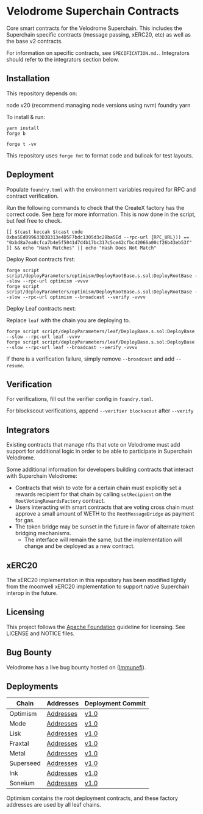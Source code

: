 # Velodrome Superchain Contracts

Core smart contracts for the Velodrome Superchain. This includes the Superchain
specific contracts (message passing, xERC20, etc) as well as the base v2 contracts.

For information on specific contracts, see `SPECIFICATION.md.`. Integrators should
refer to the integrators section below.

## Installation

This repository depends on:

node v20 (recommend managing node versions using nvm)
foundry
yarn

To install & run:

```
yarn install
forge b

forge t -vv
```

This repository uses `forge fmt` to format code and bulloak for test layouts.

## Deployment

Populate `foundry.toml` with the environment variables required for RPC and contract verification.

Run the following commands to check that the CreateX factory has the correct code. See [here](https://github.com/pcaversaccio/createx/blob/43adf407f1313c5975c7db106092c3b636323ef6/README.md?plain=1#L844) for more information. This is now done in the script, but feel free to check.

```
[[ $(cast keccak $(cast code 0xba5Ed099633D3B313e4D5F7bdc1305d3c28ba5Ed --rpc-url {RPC_URL})) == "0xbd8a7ea8cfca7b4e5f5041d7d4b17bc317c5ce42cfbc42066a00cf26b43eb53f" ]] && echo "Hash Matches" || echo "Hash Does Not Match"
```

Deploy Root contracts first:

```
forge script script/deployParameters/optimism/DeployRootBase.s.sol:DeployRootBase --slow --rpc-url optimism -vvvv
forge script script/deployParameters/optimism/DeployRootBase.s.sol:DeployRootBase --slow --rpc-url optimism --broadcast --verify -vvvv
```

Deploy Leaf contracts next:

Replace `leaf` with the chain you are deploying to.

```
forge script script/deployParameters/leaf/DeployBase.s.sol:DeployBase --slow --rpc-url leaf -vvvv
forge script script/deployParameters/leaf/DeployBase.s.sol:DeployBase --slow --rpc-url leaf --broadcast --verify -vvvv
```

If there is a verification failure, simply remove `--broadcast` and add `--resume`.

## Verification

For verifications, fill out the verifier config in `foundry.toml`.

For blockscout verifications, append `--verifier blockscout` after `--verify`

## Integrators

Existing contracts that manage nfts that vote on Velodrome must add support for additional logic in 
order to be able to participate in Superchain Velodrome.

Some additional information for developers building contracts that interact with Superchain Velodrome:
- Contracts that wish to vote for a certain chain must explicitly set a rewards recipient for that chain by calling `setRecipient` on
 the `RootVotingRewardsFactory` contract.
- Users interacting with smart contracts that are voting cross chain must approve a small amount of
 WETH to the `RootMessageBridge` as payment for gas.
- The token bridge may be sunset in the future in favor of alternate token bridging mechanisms.
    - The interface will remain the same, but the implementation will change and be deployed as a new contract.

## xERC20

The xERC20 implementation in this repository has been modified lightly from 
the moonwell xERC20 implementation to support native Superchain interop in the future.

## Licensing

This project follows the [Apache Foundation](https://infra.apache.org/licensing-howto.html)
guideline for licensing. See LICENSE and NOTICE files.

## Bug Bounty
Velodrome has a live bug bounty hosted on ([Immunefi](https://immunefi.com/bounty/velodromefinance/)).

## Deployments

| Chain      | Addresses          | Deployment Commit |
|------------|--------------------|-------------------|
| Optimism   | [Addresses](https://github.com/velodrome-finance/superchain-contracts/blob/main/deployment-addresses/optimism.json)           | [v1.0](https://github.com/velodrome-finance/superchain-contracts/commit/a739cdd788673d5fb08736e456fd8ec15d262dc7)      |
| Mode       | [Addresses](https://github.com/velodrome-finance/superchain-contracts/blob/main/deployment-addresses/mode.json)           | [v1.0](https://github.com/velodrome-finance/superchain-contracts/commit/a739cdd788673d5fb08736e456fd8ec15d262dc7)      |
| Lisk       | [Addresses](https://github.com/velodrome-finance/superchain-contracts/blob/main/deployment-addresses/lisk.json)           | [v1.0](https://github.com/velodrome-finance/superchain-contracts/commit/a739cdd788673d5fb08736e456fd8ec15d262dc7)      |
| Fraxtal    | [Addresses](https://github.com/velodrome-finance/superchain-contracts/blob/main/deployment-addresses/fraxtal.json)           | [v1.0](https://github.com/velodrome-finance/superchain-contracts/commit/a739cdd788673d5fb08736e456fd8ec15d262dc7)      |
| Metal    | [Addresses](https://github.com/velodrome-finance/superchain-contracts/blob/main/deployment-addresses/metal.json)           | [v1.0](https://github.com/velodrome-finance/superchain-contracts/commit/a739cdd788673d5fb08736e456fd8ec15d262dc7)      | 
| Superseed  | [Addresses](https://github.com/velodrome-finance/superchain-contracts/blob/main/deployment-addresses/superseed.json)         | [v1.0](https://github.com/velodrome-finance/superchain-contracts/commit/a739cdd788673d5fb08736e456fd8ec15d262dc7)      |
| Ink      | [Addresses](https://github.com/velodrome-finance/superchain-contracts/blob/main/deployment-addresses/ink.json)           | [v1.0](https://github.com/velodrome-finance/superchain-contracts/commit/a739cdd788673d5fb08736e456fd8ec15d262dc7)      | 
| Soneium  | [Addresses](https://github.com/velodrome-finance/superchain-contracts/blob/main/deployment-addresses/soneium.json)           | [v1.0](https://github.com/velodrome-finance/superchain-contracts/commit/a739cdd788673d5fb08736e456fd8ec15d262dc7)      | 

Optimism contains the root deployment contracts, and these factory addresses are 
used by all leaf chains.